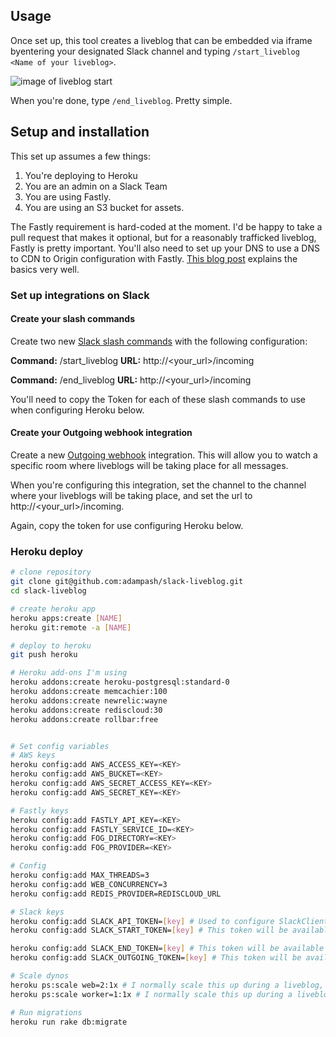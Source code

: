 ## Usage

Once set up, this tool creates a liveblog that can be embedded via iframe byentering your designated Slack channel and typing `/start_liveblog <Name of your liveblog>`.

![image of liveblog start](http://files.adampash.com/s/Slack_1BF3A67D.png)

When you're done, type `/end_liveblog`. Pretty simple.

## Setup and installation

This set up assumes a few things:

1. You're deploying to Heroku
1. You are an admin on a Slack Team
1. You are using Fastly.
1. You are using an S3 bucket for assets.

The Fastly requirement is hard-coded at the moment. I'd be happy to take a pull request that makes it optional, but for a reasonably trafficked liveblog, Fastly is pretty important. You'll also need to set up your DNS to use a DNS to CDN to Origin configuration with Fastly. [This blog post](https://robots.thoughtbot.com/dns-cdn-origin) explains the basics very well.

### Set up integrations on Slack

#### Create your slash commands

Create two new [Slack slash commands](https://slack.com/services/new/slash-commands) with the following configuration:

**Command:** /start_liveblog
**URL:** http://<your_url>/incoming

**Command:** /end_liveblog
**URL:** http://<your_url>/incoming

You'll need to copy the Token for each of these slash commands to use when configuring Heroku below.

#### Create your Outgoing webhook integration

Create a new [Outgoing webhook](https://slack.com/services/new/outgoing-webhook) integration. This will allow you to watch a specific room where liveblogs will be taking place for all messages.

When you're configuring this integration, set the channel to the channel where your liveblogs will be taking place, and set the url to http://<your_url>/incoming.

Again, copy the token for use configuring Heroku below.

### Heroku deploy

```bash
# clone repository
git clone git@github.com:adampash/slack-liveblog.git
cd slack-liveblog

# create heroku app
heroku apps:create [NAME]
heroku git:remote -a [NAME]

# deploy to heroku
git push heroku

# Heroku add-ons I'm using
heroku addons:create heroku-postgresql:standard-0
heroku addons:create memcachier:100
heroku addons:create newrelic:wayne
heroku addons:create rediscloud:30
heroku addons:create rollbar:free


# Set config variables
# AWS keys
heroku config:add AWS_ACCESS_KEY=<KEY>
heroku config:add AWS_BUCKET=<KEY>
heroku config:add AWS_SECRET_ACCESS_KEY=<KEY>
heroku config:add AWS_SECRET_KEY=<KEY>

# Fastly keys
heroku config:add FASTLY_API_KEY=<KEY>
heroku config:add FASTLY_SERVICE_ID=<KEY>
heroku config:add FOG_DIRECTORY=<KEY>
heroku config:add FOG_PROVIDER=<KEY>

# Config
heroku config:add MAX_THREADS=3
heroku config:add WEB_CONCURRENCY=3
heroku config:add REDIS_PROVIDER=REDISCLOUD_URL

# Slack keys
heroku config:add SLACK_API_TOKEN=[key] # Used to configure SlackClient; go to https://api.slack.com/web to get this token
heroku config:add SLACK_START_TOKEN=[key] # This token will be available when you set up your /start_liveblog slash command

heroku config:add SLACK_END_TOKEN=[key] # This token will be available when you set up your /end_liveblog slash command
heroku config:add SLACK_OUTGOING_TOKEN=[key] # This token will be available when you set up your Outgoing webhooks integration

# Scale dynos
heroku ps:scale web=2:1x # I normally scale this up during a liveblog, but this will vary by your needs
heroku ps:scale worker=1:1x # I normally scale this up during a liveblog, but this will vary by your needs

# Run migrations
heroku run rake db:migrate
```
